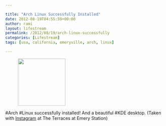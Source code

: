 ```yaml
---

title: "Arch Linux Successfully Installed"
date: 2012-08-19T04:55:59+00:00
author: rami
layout: lifestream 
permalink: /2012/08/19/arch-linux-successfully
categories: [Lifestream]
tags: [usa, california, emeryville, arch, linux]

---
```


<div id='gallery-27' class='gallery galleryid-1958 gallery-columns-3 gallery-size-thumbnail'>
  <figure class='gallery-item'> 
  
  <div class='gallery-icon landscape'>
    <a href='http://139.59.20.41/2012/08/19/arch-linux-successfully-installed-and-a/attachment/1959/'><img width="150" height="150" src="http://139.59.20.41/wp-content/uploads/2012/08/tumblr_m8zkdbM4K91qb4qlko1_1280-150x150.jpg" class="attachment-thumbnail size-thumbnail" alt="" srcset="http://139.59.20.41/wp-content/uploads/2012/08/tumblr_m8zkdbM4K91qb4qlko1_1280-150x150.jpg 150w, http://139.59.20.41/wp-content/uploads/2012/08/tumblr_m8zkdbM4K91qb4qlko1_1280-300x300.jpg 300w, http://139.59.20.41/wp-content/uploads/2012/08/tumblr_m8zkdbM4K91qb4qlko1_1280-100x100.jpg 100w, http://139.59.20.41/wp-content/uploads/2012/08/tumblr_m8zkdbM4K91qb4qlko1_1280.jpg 612w" sizes="100vw" /></a>
  </div></figure>
</div>

#Arch #Linux successfully installed! And a beautiful #KDE desktop. (Taken with [Instagram](http://instagram.com) at The Terraces at Emery Station)
